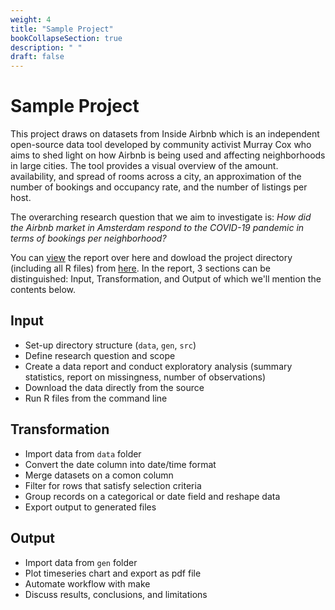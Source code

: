 ```yaml
---
weight: 4
title: "Sample Project"
bookCollapseSection: true
description: " "
draft: false
---
```


# Sample Project

This project draws on datasets from Inside Airbnb which is an independent open-source data tool developed by community activist Murray Cox who aims to shed light on how Airbnb is being used and affecting neighborhoods in large cities. The tool provides a visual overview of the amount. availability, and spread of rooms across a city, an approximation of the number of bookings and occupancy rate, and the number of listings per host.

The overarching research question that we aim to investigate is:
*How did the Airbnb market in Amsterdam respond to the COVID-19 pandemic in terms of bookings per neighborhood?*

<!-- workflow tutorial image and output files have not been added to the master branch because of file size -->

You can [view](XXX) the report over here and dowload the project directory (including all R files) from [here](XXX). In the report, 3 sections can be distinguished: Input, Transformation, and Output of which we'll mention the contents below.


## Input <!-- Change terminology -->
- Set-up directory structure (`data`, `gen`, `src`)
- Define research question and scope
- Create a data report and conduct exploratory analysis (summary statistics, report on missingness, number of observations)
- Download the data directly from the source
- Run R files from the command line


## Transformation <!-- Change terminology -->
- Import data from `data` folder
- Convert the date column into date/time format
- Merge datasets on a comon column
- Filter for rows that satisfy selection criteria
- Group records on a categorical or date field and reshape data
- Export output to generated files


## Output <!-- Change terminology -->
- Import data from `gen` folder
- Plot timeseries chart and export as pdf file
- Automate workflow with make
- Discuss results, conclusions, and limitations
